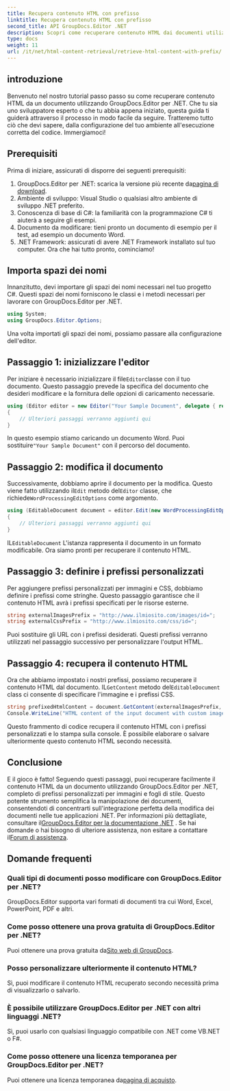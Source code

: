 ```yaml
---
title: Recupera contenuto HTML con prefisso
linktitle: Recupera contenuto HTML con prefisso
second_title: API GroupDocs.Editor .NET
description: Scopri come recuperare contenuto HTML dai documenti utilizzando GroupDocs.Editor per .NET con prefissi personalizzati per immagini e fogli di stile. Guida passo passo inclusa.
type: docs
weight: 11
url: /it/net/html-content-retrieval/retrieve-html-content-with-prefix/
---
```

## introduzione
Benvenuto nel nostro tutorial passo passo su come recuperare contenuto HTML da un documento utilizzando GroupDocs.Editor per .NET. Che tu sia uno sviluppatore esperto o che tu abbia appena iniziato, questa guida ti guiderà attraverso il processo in modo facile da seguire. Tratteremo tutto ciò che devi sapere, dalla configurazione del tuo ambiente all'esecuzione corretta del codice. Immergiamoci!
## Prerequisiti
Prima di iniziare, assicurati di disporre dei seguenti prerequisiti:
1.  GroupDocs.Editor per .NET: scarica la versione più recente da[pagina di download](https://releases.groupdocs.com/editor/net/).
2. Ambiente di sviluppo: Visual Studio o qualsiasi altro ambiente di sviluppo .NET preferito.
3. Conoscenza di base di C#: la familiarità con la programmazione C# ti aiuterà a seguire gli esempi.
4. Documento da modificare: tieni pronto un documento di esempio per il test, ad esempio un documento Word.
5. .NET Framework: assicurati di avere .NET Framework installato sul tuo computer.
Ora che hai tutto pronto, cominciamo!
## Importa spazi dei nomi
Innanzitutto, devi importare gli spazi dei nomi necessari nel tuo progetto C#. Questi spazi dei nomi forniscono le classi e i metodi necessari per lavorare con GroupDocs.Editor per .NET.
```csharp
using System;
using GroupDocs.Editor.Options;
```
Una volta importati gli spazi dei nomi, possiamo passare alla configurazione dell'editor.
## Passaggio 1: inizializzare l'editor
 Per iniziare è necessario inizializzare il file`Editor`classe con il tuo documento. Questo passaggio prevede la specifica del documento che desideri modificare e la fornitura delle opzioni di caricamento necessarie.
```csharp
using (Editor editor = new Editor("Your Sample Document", delegate { return new WordProcessingLoadOptions(); }))
{
    // Ulteriori passaggi verranno aggiunti qui
}
```
 In questo esempio stiamo caricando un documento Word. Puoi sostituire`"Your Sample Document"` con il percorso del documento.
## Passaggio 2: modifica il documento
 Successivamente, dobbiamo aprire il documento per la modifica. Questo viene fatto utilizzando il`Edit` metodo del`Editor` classe, che richiede`WordProcessingEditOptions` come argomento.
```csharp
using (EditableDocument document = editor.Edit(new WordProcessingEditOptions()))
{
    // Ulteriori passaggi verranno aggiunti qui
}
```
 IL`EditableDocument` L'istanza rappresenta il documento in un formato modificabile. Ora siamo pronti per recuperare il contenuto HTML.
## Passaggio 3: definire i prefissi personalizzati
Per aggiungere prefissi personalizzati per immagini e CSS, dobbiamo definire i prefissi come stringhe. Questo passaggio garantisce che il contenuto HTML avrà i prefissi specificati per le risorse esterne.
```csharp
string externalImagesPrefix = "http://www.ilmiosito.com/images/id=";
string externalCssPrefix = "http://www.ilmiosito.com/css/id=";
```
Puoi sostituire gli URL con i prefissi desiderati. Questi prefissi verranno utilizzati nel passaggio successivo per personalizzare l'output HTML.
## Passaggio 4: recupera il contenuto HTML
Ora che abbiamo impostato i nostri prefissi, possiamo recuperare il contenuto HTML dal documento. IL`GetContent` metodo del`EditableDocument` class ci consente di specificare l'immagine e i prefissi CSS.
```csharp
string prefixedHtmlContent = document.GetContent(externalImagesPrefix, externalCssPrefix);
Console.WriteLine("HTML content of the input document with custom image and stylesheet prefixes: {0}", prefixedHtmlContent);
```
Questo frammento di codice recupera il contenuto HTML con i prefissi personalizzati e lo stampa sulla console. È possibile elaborare o salvare ulteriormente questo contenuto HTML secondo necessità.
## Conclusione
E il gioco è fatto! Seguendo questi passaggi, puoi recuperare facilmente il contenuto HTML da un documento utilizzando GroupDocs.Editor per .NET, completo di prefissi personalizzati per immagini e fogli di stile. Questo potente strumento semplifica la manipolazione dei documenti, consentendoti di concentrarti sull'integrazione perfetta della modifica dei documenti nelle tue applicazioni .NET.
 Per informazioni più dettagliate, consultare il[GroupDocs.Editor per la documentazione .NET](https://reference.groupdocs.com/editor/net/) . Se hai domande o hai bisogno di ulteriore assistenza, non esitare a contattare il[Forum di assistenza](https://forum.groupdocs.com/c/editor/20).
## Domande frequenti
### Quali tipi di documenti posso modificare con GroupDocs.Editor per .NET?
GroupDocs.Editor supporta vari formati di documenti tra cui Word, Excel, PowerPoint, PDF e altri.
### Come posso ottenere una prova gratuita di GroupDocs.Editor per .NET?
 Puoi ottenere una prova gratuita da[Sito web di GroupDocs](https://releases.groupdocs.com/).
### Posso personalizzare ulteriormente il contenuto HTML?
Sì, puoi modificare il contenuto HTML recuperato secondo necessità prima di visualizzarlo o salvarlo.
### È possibile utilizzare GroupDocs.Editor per .NET con altri linguaggi .NET?
Sì, puoi usarlo con qualsiasi linguaggio compatibile con .NET come VB.NET o F#.
### Come posso ottenere una licenza temporanea per GroupDocs.Editor per .NET?
 Puoi ottenere una licenza temporanea da[pagina di acquisto](https://purchase.groupdocs.com/temporary-license/).